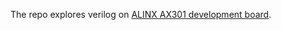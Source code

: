 The repo explores verilog on [ALINX AX301 development board](https://www.amazon.com/ALINX-ALTERA-Development-EP4CE6-AX301C/dp/B07DBXVMFZ).